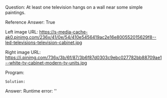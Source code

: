 Question: At least one television hangs on a wall near some simple paintings.

Reference Answer: True

Left image URL: https://s-media-cache-ak0.pinimg.com/236x/41/0e/54/410e5456419ac2e16e800552015629f8--led-televisions-television-cabinet.jpg

Right image URL: https://i.pinimg.com/736x/3b/6f/87/3b6f87d0303c9ebc027782bb88709ae1--white-tv-cabinet-modern-tv-units.jpg

Program:

```
Solution:
```
Answer: Runtime error: ''

